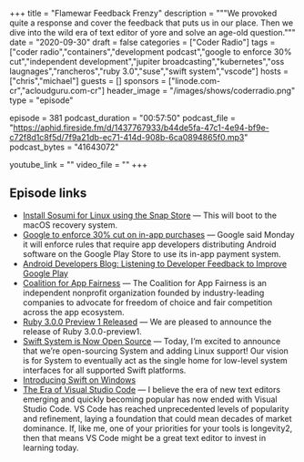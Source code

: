 +++
title = "Flamewar Feedback Frenzy"
description = """We provoked quite a response and cover the feedback that puts us in our place. Then we dive into the wild era of text editor of yore and solve an age-old question."""
date = "2020-09-30"
draft = false
categories = ["Coder Radio"]
tags = ["coder radio","containers","development podcast","google to enforce 30% cut","independent  development","jupiter broadcasting","kubernetes","oss laugnages","rancheros","ruby 3.0","suse","swift system","vscode"]
hosts = ["chris","michael"]
guests = []
sponsors = ["linode.com-cr","acloudguru.com-cr"]
header_image = "/images/shows/coderradio.png"
type = "episode"

episode = 381
podcast_duration = "00:57:50"
podcast_file = "https://aphid.fireside.fm/d/1437767933/b44de5fa-47c1-4e94-bf9e-c72f8d1c8f5d/7f9a21db-ec71-414d-908b-6ca0894865f0.mp3"
podcast_bytes = "41643072"

youtube_link = ""
video_file = ""
+++

## Episode links

  * [Install Sosumi for Linux using the Snap Store](https://snapcraft.io/sosumi "Install Sosumi for Linux using the Snap Store") — This will boot to the macOS recovery system.
  * [Google to enforce 30% cut on in-app purchases](https://www.cnbc.com/2020/09/28/google-to-enforce-30percent-cut-on-in-app-purchases-next-year.html "Google to enforce 30% cut on in-app purchases") — Google said Monday it will enforce rules that require app developers distributing Android software on the Google Play Store to use its in-app payment system.
  * [Android Developers Blog: Listening to Developer Feedback to Improve Google Play](https://android-developers.googleblog.com/2020/09/listening-to-developer-feedback-to.html "Android Developers Blog: Listening to Developer Feedback to Improve Google Play")
  * [Coalition for App Fairness](https://appfairness.org/ "Coalition for App Fairness") — The Coalition for App Fairness is an independent nonprofit organization founded by industry-leading companies to advocate for freedom of choice and fair competition across the app ecosystem.
  * [Ruby 3.0.0 Preview 1 Released](https://www.ruby-lang.org/en/news/2020/09/25/ruby-3-0-0-preview1-released/ "Ruby 3.0.0 Preview 1 Released") — We are pleased to announce the release of Ruby 3.0.0-preview1.
  * [Swift System is Now Open Source](https://swift.org/blog/swift-system/ "Swift System is Now Open Source") — Today, I’m excited to announce that we’re open-sourcing System and adding Linux support! Our vision is for System to eventually act as the single home for low-level system interfaces for all supported Swift platforms. 
  * [Introducing Swift on Windows](https://swift.org/blog/swift-on-windows/ "Introducing Swift on Windows")
  * [The Era of Visual Studio Code](https://blog.robenkleene.com/2020/09/21/the-era-of-visual-studio-code/ "The Era of Visual Studio Code") — I believe the era of new text editors emerging and quickly becoming popular has now ended with Visual Studio Code. VS Code has reached unprecedented levels of popularity and refinement, laying a foundation that could mean decades of market dominance. If, like me, one of your priorities for your tools is longevity2, then that means VS Code might be a great text editor to invest in learning today. 

